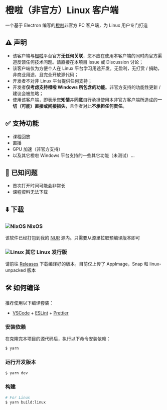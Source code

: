 # 橙啦（非官方）Linux 客户端

一个基于 Electron 编写的[橙啦](https://www.orangevip.com/)非官方 PC 客户端，为 Linux 用户专门打造

## ⚠️ 声明

- 该客户端与[橙啦](https://www.orangevip.com/)平台官方**无任何关联**，您不应在使用本客户端的同时向官方渠道反馈任何技术问题。请直接在本项目 Issue 或 Discussion 讨论；
- 该客户端仅为方便个人在 Linux 平台学习用途开发。无盈利，无打赏 / 捐助，非商业用途，且完全开放源代码；
- 开发者不对非 Linux 平台提供任何支持；
- 开发者**仅考虑支持橙啦 Windows 所包含的功能**。非官方支持的功能性更新 / 建议会被忽略；
- 使用该客户端，即表示您**知情**并**同意**自行承担使用本非官方客户端所造成的**一切（可能）直接或间接损失**，且作者对此**不承担任何责任**。

## ✅ 支持功能

- 课程回放
- 直播
- GPU 加速（非官方支持）
- 以及其它橙啦 Windows 平台支持的一些其它功能（未测试）...

## 🚧 已知问题

- 首次打开时间可能会非常长
- 课程资料无法下载

## ⬇️ 下载

### ![NixOS](https://raw.githubusercontent.com/unixporn/distro-icons/master/SVG/nixos.svg) NixOS

该软件已经打包到我的 [NUR](https://github.com/pokon548/nur-packages) 源内。只需要从源里拉取预编译版本即可

### ![Linux](https://raw.githubusercontent.com/unixporn/distro-icons/master/SVG/linux.svg) 其它 Linux 发行版

请前往 [Releases](https://github.com/pokon548/chengla-for-linux/releases) 下载编译好的版本。目前仅上传了 AppImage，Snap 和 linux-unpacked 版本

## 🛠️ 如何编译

推荐使用以下编译套装：

- [VSCode](https://code.visualstudio.com/) + [ESLint](https://marketplace.visualstudio.com/items?itemName=dbaeumer.vscode-eslint) + [Prettier](https://marketplace.visualstudio.com/items?itemName=esbenp.prettier-vscode)

### 安装依赖

在克隆完本项目的源代码后，执行以下命令安装依赖：

```bash
$ yarn
```

### 运行开发版本

```bash
$ yarn dev
```

### 构建

```bash
# For Linux
$ yarn build:linux
```
